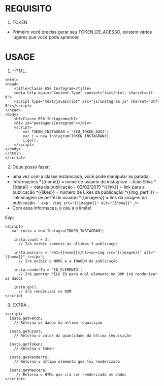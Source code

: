 # REQUISITO 

1) TOKEN
  - Primeiro você precisa gerar seu TOKEN_DE_ACESSO, existem vários lugares que você pode aprender.

# USAGE
1) HTML..
```
<html>
<head>
	<title>Classe ES6 Instagram</title>
	<meta http-equiv="Content-Type" content="text/html; charset=utf-8">
	<script type="text/javascript" src="js/instagram.js" charset="utf-8"></script>
</head>
<body>
	<h1>Classe ES6 Instagram</h1>
	<div id="postagensInstagram"></div>
	<script>
		var TOKEN_INSTAGRAN = 'SEU_TOKEN_AQUI';
		var i = new Instagram(TOKEN_INSTAGRAN);
		i.go();
	</script>
</body>
</html>
</script>
```

2) Oque posso fazer:
  - uma vez com a classe instanciada, você pode manipular as parada.
  - Informações
  	*{{nome}} 		= nome de usuário do instagram - João Silva
	*{{data}} 		= data da publicação - 02/02/2019
	*{{link}} 		= link para a publicação
	*{{likes}} 		= número de Likes da publicação
	*{{img_perfil}} 		= link imagem de perfil do usuário 
	*{{imagem}} = link da imagem da publicação - ``` exp: <img src="{{imagem}}" alt="{{nome}}" />```
   - Com essa informaçes, o céu é o limite!
  
   Exp:
```
<script>
   var insta = new Instagra(TOKEN_INSTAGRAM);

    insta.count = 3; 
      // Irá exibir somente as ultimas 3 publicaçes
    
    insta.mascara = '<h1>{{nome}}</h1><p><img src="{{imagem}}" alt="{{nome}}" /></p>';
      // Irá exibir o NOME e a IMAGEM da publicação
     
    insta.renderTo = 'ID_ELEMENTO';
      // Irá apontar PELO ID para qual elemento no DOM irá renderizar os dados
     
    insta.go();
      // Irá renderizar no DOM
</script
```

3) EXTRA..

```
<script>
  insta.getFetch;
    // Retorna os dados da ultima requisição
  
  insta.getCount;
    // Retorna o valor da quantidade da última requisição
  
  insta.getToken;
    // Retorna o Token
    
  insta.getRenderto;
    // Retorna o último elemento que foi renderizado
    
  insta.getMascara;
     // Retorna o HTML que irá ser renderizado os dados
</script>
```
